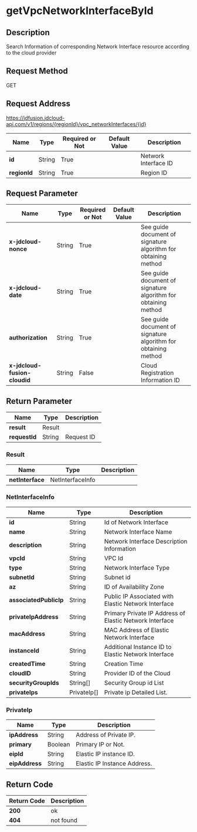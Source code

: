 # getVpcNetworkInterfaceById


## Description
Search Information of corresponding Network Interface resource according to the cloud provider

## Request Method
GET

## Request Address
https://jdfusion.jdcloud-api.com/v1/regions/{regionId}/vpc_networkInterfaces/{id}

|Name|Type|Required or Not|Default Value|Description|
|---|---|---|---|---|
|**id**|String|True| |Network Interface ID|
|**regionId**|String|True| |Region ID|

## Request Parameter
|Name|Type|Required or Not|Default Value|Description|
|---|---|---|---|---|
|**x-jdcloud-nonce**|String|True| |See guide document of signature algorithm for obtaining method|
|**x-jdcloud-date**|String|True| |See guide document of signature algorithm for obtaining method|
|**authorization**|String|True| |See guide document of signature algorithm for obtaining method|
|**x-jdcloud-fusion-cloudid**|String|False| |Cloud Registration Information ID|


## Return Parameter
|Name|Type|Description|
|---|---|---|
|**result**|Result| |
|**requestId**|String|Request ID|

### Result
|Name|Type|Description|
|---|---|---|
|**netInterface**|NetInterfaceInfo| |
### NetInterfaceInfo
|Name|Type|Description|
|---|---|---|
|**id**|String|Id of Network Interface|
|**name**|String|Network Interface Name|
|**description**|String|Network Interface Description Information|
|**vpcId**|String|VPC Id|
|**type**|String|Network Interface Type|
|**subnetId**|String|Subnet id|
|**az**|String|ID of Availability Zone|
|**associatedPublicIp**|String|Public IP Associated with Elastic Network Interface|
|**privateIpAddress**|String|Primary Private IP Address of Elastic Network Interface|
|**macAddress**|String|MAC Address of Elastic Network Interface|
|**instanceId**|String|Additional Instance ID to Elastic Network Interface|
|**createdTime**|String|Creation Time|
|**cloudID**|String|Provider ID of the Cloud|
|**securityGroupIds**|String[]|Security Group id List|
|**privateIps**|PrivateIp[]|Private ip Detailed List.|
### PrivateIp
|Name|Type|Description|
|---|---|---|
|**ipAddress**|String|Address of Private IP.|
|**primary**|Boolean|Primary IP or Not.|
|**eipId**|String|Elastic IP instance ID.|
|**eipAddress**|String|Elastic IP Instance Address.|

## Return Code
|Return Code|Description|
|---|---|
|**200**|ok|
|**404**|not found|
